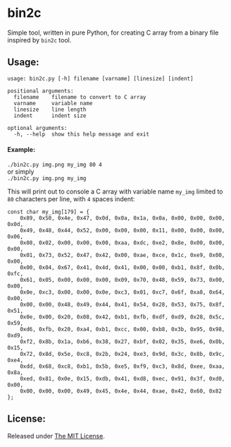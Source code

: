 # bin2c
Simple tool, written in pure Python, for creating C array from a binary file inspired by `bin2c` tool.

## Usage:
```
usage: bin2c.py [-h] filename [varname] [linesize] [indent]

positional arguments:
  filename    filename to convert to C array
  varname     variable name
  linesize    line length
  indent      indent size

optional arguments:
  -h, --help  show this help message and exit
```

#### Example:

`./bin2c.py img.png my_img 80 4`  
or simply  
`./bin2c.py img.png my_img`

This will print out to console a C array with variable name `my_img` limited to `80` characters per line, with `4` spaces indent:

```
const char my_img[179] = {
    0x89, 0x50, 0x4e, 0x47, 0x0d, 0x0a, 0x1a, 0x0a, 0x00, 0x00, 0x00, 0x0d,
    0x49, 0x48, 0x44, 0x52, 0x00, 0x00, 0x00, 0x11, 0x00, 0x00, 0x00, 0x06,
    0x08, 0x02, 0x00, 0x00, 0x00, 0xaa, 0xdc, 0xe2, 0x8e, 0x00, 0x00, 0x00,
    0x01, 0x73, 0x52, 0x47, 0x42, 0x00, 0xae, 0xce, 0x1c, 0xe9, 0x00, 0x00,
    0x00, 0x04, 0x67, 0x41, 0x4d, 0x41, 0x00, 0x00, 0xb1, 0x8f, 0x0b, 0xfc,
    0x61, 0x05, 0x00, 0x00, 0x00, 0x09, 0x70, 0x48, 0x59, 0x73, 0x00, 0x00,
    0x0e, 0xc3, 0x00, 0x00, 0x0e, 0xc3, 0x01, 0xc7, 0x6f, 0xa8, 0x64, 0x00,
    0x00, 0x00, 0x48, 0x49, 0x44, 0x41, 0x54, 0x28, 0x53, 0x75, 0x8f, 0x51,
    0x0e, 0x00, 0x20, 0x08, 0x42, 0xb1, 0xfb, 0xdf, 0xd9, 0x28, 0x5c, 0x59,
    0xd6, 0xfb, 0x20, 0xa4, 0xb1, 0xcc, 0x00, 0xb8, 0x3b, 0x95, 0x98, 0xd9,
    0xf2, 0x8b, 0x1a, 0xb6, 0x38, 0x27, 0xbf, 0x02, 0x35, 0xe6, 0x0b, 0x15,
    0x72, 0x8d, 0x5e, 0xc8, 0x2b, 0x24, 0xe3, 0x9d, 0x3c, 0x8b, 0x9c, 0xe4,
    0xdd, 0x68, 0xc8, 0xb1, 0x5b, 0xe5, 0xf9, 0xc3, 0x8d, 0xee, 0xaa, 0x8a,
    0xed, 0x81, 0x0e, 0x15, 0xdb, 0x41, 0xd8, 0xec, 0x91, 0x3f, 0xd0, 0x00,
    0x00, 0x00, 0x00, 0x49, 0x45, 0x4e, 0x44, 0xae, 0x42, 0x60, 0x82
};
```


## License:
Released under [The MIT License](https://github.com/delimitry/bin2c/blob/master/LICENSE).
